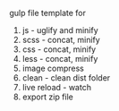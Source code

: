 gulp file template for 

1. js - uglify and minify
2. scss - concat, minify
3. css - concat, minify
4. less - concat, minify
5. image compress
6. clean - clean dist folder
7. live reload - watch
8. export zip file
